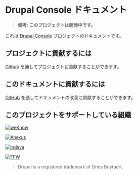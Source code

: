 # Drupal Console ドキュメント

> **備考: このプロジェクトは開発中です。**

これは [Drupal Console](http://drupalconsole.com/) プロジェクトのドキュメントです。

## プロジェクトに貢献するには

[Github](https://github.com/hechoendrupal/DrupalConsole) を通してプロジェクトに貢献することができます。

## このドキュメントに貢献するには

[GitHub](https://github.com/hechoendrupal/drupal-console-book) を通してドキュメントの改善に貢献することができます。

## このプロジェクトをサポートしている組織
[![weKnow](https://www.drupal.org/files/weKnow-logo.png)](https://weknowinc.com)

[![Anexus](https://www.drupal.org/files/anexus-logo.png)](http://www.anexusit.com/)

[![Indava](https://www.drupal.org/files/indava-logo.png)](http://www.indava.com/)

[![FFW](https://www.drupal.org/files/ffw-logo.png)](https://ffwagency.com)

> Drupal is a registered trademark of Dries Buytaert.
